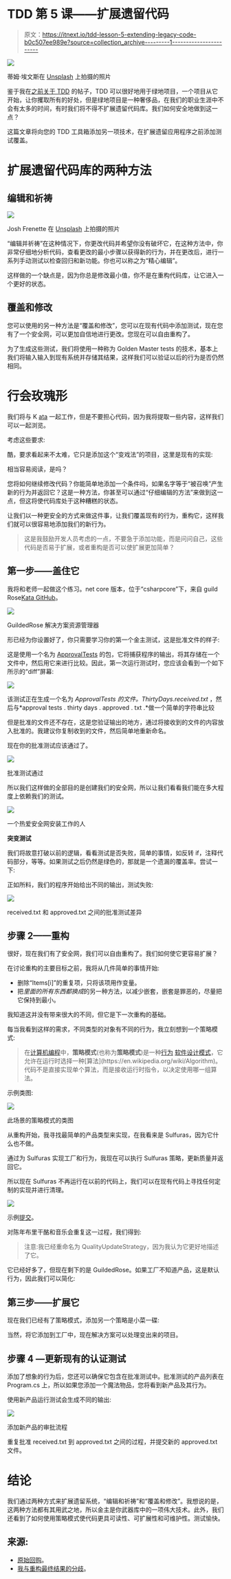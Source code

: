 # TDD 第 5 课——扩展遗留代码

> 原文：<https://itnext.io/tdd-lesson-5-extending-legacy-code-b0c507ee989e?source=collection_archive---------1----------------------->

![](img/aece6b8a7438d8350536c6e93e6dc65b.png)

蒂姆·埃文斯在 [Unsplash](/s/photos/safe?utm_source=unsplash&utm_medium=referral&utm_content=creditCopyText) 上拍摄的照片

鉴于我在[之前关于 TDD](/acceptance-test-driven-development-in-net-core-with-specflow-dcb17fb7a893?source=friends_link&sk=e7d7a00242242e63922e0688ba4db51d) 的帖子，TDD 可以很好地用于绿地项目，一个项目从它开始，让你攫取所有的好处，但是绿地项目是一种奢侈品，在我们的职业生涯中不会有太多的时间，有时我们将不得不扩展遗留代码库。我们如何安全地做到这一点？

这篇文章将向您的 TDD 工具箱添加另一项技术，在扩展遗留应用程序之前添加测试覆盖。

# 扩展遗留代码库的两种方法

## 编辑和祈祷

![](img/b94f010fdd721923d74031b502c4e546.png)

Josh Frenette 在 [Unsplash](/s/photos/careful?utm_source=unsplash&utm_medium=referral&utm_content=creditCopyText) 上拍摄的照片

“编辑并祈祷”在这种情况下，你更改代码并希望你没有破坏它，在这种方法中，你非常仔细地分析代码，查看更改的最小步骤以获得新的行为，并在更改后，进行一系列手动测试以检查回归和新功能。你也可以称之为“精心编辑”。

这样做的一个缺点是，因为你总是修改最小值，你不是在重构代码库，让它进入一个更好的状态。

## 覆盖和修改

您可以使用的另一种方法是“覆盖和修改”，您可以在现有代码中添加测试，现在您有了一个安全网，可以更加自信地进行更改。您现在可以自由重构了。

为了生成这些测试，我们将使用一种称为 Golden Master tests 的技术，基本上我们将输入输入到现有系统并存储其结果，这样我们可以验证以后的行为是否仍然相同。

# 行会玫瑰形

我们将与 K [ata](https://github.com/emilybache/GildedRose-Refactoring-Kata) 一起工作，但是不要担心代码，因为我将提取一些内容，这样我们可以一起浏览。

考虑这些要求:

酷，要求看起来不太难，它只是添加这个“变戏法”的项目，这里是现有的实现:

相当容易阅读，是吗？

您将如何继续修改代码？你能简单地添加一个条件吗，如果名字等于“被召唤”产生新的行为并返回它？这是一种方法，你甚至可以通过“仔细编辑的方法”来做到这一点，但这将使代码库处于这种糟糕的状态。

让我们以一种更安全的方式来做这件事，让我们覆盖现有的行为，重构它，这样我们就可以很容易地添加我们的新行为。

> 这是我鼓励开发人员考虑的一点，不要急于添加功能，而是问问自己，这些代码是否易于扩展，或者重构是否可以使扩展更加简单？

## 第一步——盖住它

我将和老师一起做这个练习。net core 版本，位于“csharpcore”下，来自 guild Rose[Kata GitHub](https://github.com/emilybache/GildedRose-Refactoring-Kata)。

![](img/7f3bdb4fb59209fbb8fb04c2ca704072.png)

GuildedRose 解决方案资源管理器

形已经为你设置好了，你只需要学习你的第一个金主测试，这是批准文件的样子:

这是使用一个名为 [ApprovalTests](https://approvaltests.com/) 的包，它将捕获程序的输出，将其存储在一个文件中，然后用它来进行比较。因此，第一次运行测试时，您应该会看到一个如下所示的“diff”屏幕:

![](img/88dbb67050e26d1531005a87c1cd7d14.png)

该测试正在生成一个名为 *ApprovalTests 的文件。ThirtyDays.received.txt* ，然后与*approval tests . thirty days . approved . txt .*做一个简单的字符串比较

但是批准的文件还不存在，这是您验证输出的地方，通过将接收到的文件的内容放入批准的。我建议你复制收到的文件，然后简单地重新命名。

现在你的批准测试应该通过了。

![](img/134c8b21b53cb6790dfd43b74c18773a.png)

批准测试通过

所以我们这样做的全部目的是创建我们的安全网，所以让我们看看我们能在多大程度上依赖我们的测试。

![](img/92bf8ae8fd7063a1beba9cb759a60d20.png)

一个热爱安全网安装工作的人

**突变测试**

我们将故意打破以前的逻辑，看看测试是否失败，简单的事情，如反转 if，注释代码部分，等等。如果测试之后仍然是绿色的，那就是一个遗漏的覆盖率。尝试一下:

正如所料，我们的程序开始给出不同的输出，测试失败:

![](img/4d3e9fb3f1e486e4d3278a5819725219.png)

received.txt 和 approved.txt 之间的批准测试差异

## 步骤 2——重构

很好，现在我们有了安全网，我们可以自由重构了。我们如何使它更容易扩展？

在讨论重构的主要目标之前，我将从几件简单的事情开始:

*   删除“Items[i]”的重复项，只将该项用作变量。
*   把*里面的所有东西都换成*的另一种方法，以减少嵌套，嵌套是罪恶的，尽量把它保持到最小。

我知道这并没有带来很大的不同，但它是下一次重构的基础。

每当我看到这样的需求，不同类型的对象有不同的行为，我立刻想到一个策略模式:

> 在[计算机编程](https://en.wikipedia.org/wiki/Computer_programming)中，**策略模式**(也称为**策略模式**)是一种[行为](https://en.wikipedia.org/wiki/Behavioral_design_pattern) [软件设计模式](https://en.wikipedia.org/wiki/Design_pattern_(computer_science))，它允许在运行时选择一种[算法](https://en.wikipedia.org/wiki/Algorithm)。代码不是直接实现单个算法，而是接收运行时指令，以决定使用哪一组算法。

示例类图:

![](img/51e7eb475a63d09026988d03277117db.png)

此场景的策略模式的类图

从重构开始，我寻找最简单的产品类型来实现，在我看来是 Sulfuras，因为它什么也不做。

通过为 Sulfuras 实现工厂和行为，我现在可以执行 Sulfuras 策略，更新质量并返回它。

所以现在 Sulfuras 不再运行在以前的代码上，我们可以在现有代码上寻找任何定制的实现并进行清理。

![](img/cdf8dbb0b37ea69cba190381dfaad2b3.png)

示例[提交](https://github.com/RaphaelYoshiga/GildedRose-Refactoring-Kata/commit/0b2dbd2f0a070bcb4a07c89b168d589d984a09f7)。

对陈年布里干酪和音乐会重复这一过程，我们得到:

> 注意:我已经重命名为 QualityUpdateStrategy，因为我认为它更好地描述了它。

它已经好多了，但现在剩下的是 GuildedRose。如果工厂不知道产品，这是默认行为，因此我们可以简化:

## 第三步——扩展它

现在我们已经有了策略模式，添加另一个策略是小菜一碟:

当然，将它添加到工厂中，现在解决方案可以处理变出来的项目。

## 步骤 4 —更新现有的认证测试

添加了想象的行为后，您还可以确保它包含在批准测试中。批准测试的产品列表在 Program.cs 上，所以如果您添加一个魔法物品，您将看到新产品及其行为。

使用新产品运行测试会生成不同的输出:

![](img/4f85de66de93ec524b0c6544bc1456cb.png)

添加新产品的审批流程

重复批准 received.txt 到 approved.txt 之间的过程，并提交新的 approved.txt 文件。

# 结论

我们通过两种方式来扩展遗留系统，“编辑和祈祷”和“覆盖和修改”。我想说的是，这两种方法都有其用武之地，所以金主是你武器库中的一项伟大技术。此外，我们还看到了如何使用策略模式使代码更具可读性、可扩展性和可维护性。测试愉快。

## 来源:

*   [原始回购](https://github.com/emilybache/GildedRose-Refactoring-Kata)。
*   [我与重构最终结果的分歧](https://github.com/RaphaelYoshiga/GildedRose-Refactoring-Kata/tree/refactor/csharpcore)。